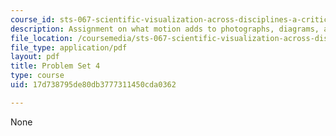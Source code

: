 ```yaml
---
course_id: sts-067-scientific-visualization-across-disciplines-a-critical-introduction-spring-2005
description: Assignment on what motion adds to photographs, diagrams, and description.
file_location: /coursemedia/sts-067-scientific-visualization-across-disciplines-a-critical-introduction-spring-2005/17d738795de80db3777311450cda0362_pset4.pdf
file_type: application/pdf
layout: pdf
title: Problem Set 4
type: course
uid: 17d738795de80db3777311450cda0362

---
```

None